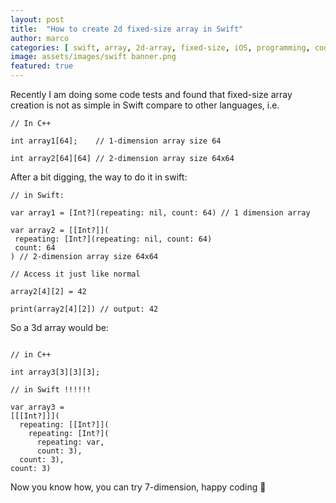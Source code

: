 ```yaml
---
layout: post
title:  "How to create 2d fixed-size array in Swift"
author: marco
categories: [ swift, array, 2d-array, fixed-size, iOS, programming, coding, macOS, tvOS, AppleWatch, two-dimension array ]
image: assets/images/swift banner.png
featured: true
---
```


Recently I am doing some code tests and found that fixed-size array creation is not as simple in Swift compare to other languages, i.e.

```
// In C++

int array1[64];    // 1-dimension array size 64

int array2[64][64] // 2-dimension array size 64x64

```

After a bit digging, the way to do it in swift:
```
// in Swift:

var array1 = [Int?](repeating: nil, count: 64) // 1 dimension array

var array2 = [[Int?]](
 repeating: [Int?](repeating: nil, count: 64)
 count: 64
) // 2-dimension array size 64x64

// Access it just like normal

array2[4][2] = 42

print(array2[4][2]) // output: 42

```

So a 3d array would be:
```

// in C++

int array3[3][3][3];

// in Swift !!!!!!

var array3 = 
[[[Int?]]](
  repeating: [[Int?]](
    repeating: [Int?](
      repeating: var,
      count: 3),
  count: 3),
count: 3)

```

Now you know how, you can try 7-dimension, happy coding 🍳



